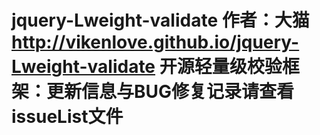 jquery-Lweight-validate
作者：大猫
http://vikenlove.github.io/jquery-Lweight-validate
开源轻量级校验框架：更新信息与BUG修复记录请查看issueList文件
=========================================================================================


